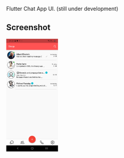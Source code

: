 Flutter Chat App UI. (still under development)

## Screenshot

<img src="screenshots/1.jpg" height="300em" />